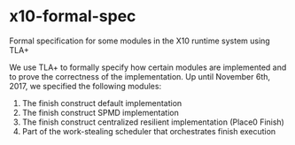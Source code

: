# x10-formal-spec
Formal specification for some modules in the X10 runtime system using TLA+

We use TLA+ to formally specify how certain modules are implemented and to prove the correctness of the implementation. Up until November 6th, 2017, we specified the following modules: <br />
1) The finish construct default implementation <br />
2) The finish construct SPMD implementation <br />
3) The finish construct centralized resilient implementation (Place0 Finish) <br />
4) Part of the work-stealing scheduler that orchestrates finish execution <br />
